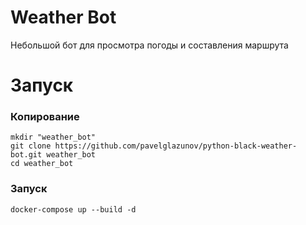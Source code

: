 # Weather Bot
Небольшой бот для просмотра погоды и составления маршрута

# Запуск

### Копирование
```shell
mkdir "weather_bot"
git clone https://github.com/pavelglazunov/python-black-weather-bot.git weather_bot
cd weather_bot
```

### Запуск
```shell
docker-compose up --build -d
```
